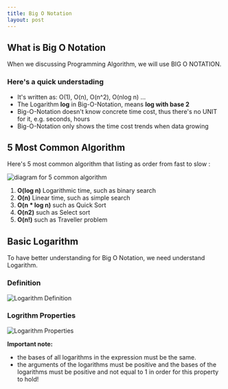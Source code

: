 ```yaml
---
title: Big O Notation
layout: post
---
```


## What is Big O Notation

When we discussing Programming Algorithm, we will use BIG O NOTATION. 

### Here's a quick understading

* It's written as: O(1), O(n), O(n^2), O(nlog n) ...
* The Logarithm **log** in Big-O-Notation, means **log with base 2**
* Big-O-Notation doesn't know concrete time cost, thus there's no UNIT for it, e.g. seconds, hours
* Big-O-Notation only shows the time cost trends when data growing

## 5 Most Common Algorithm

Here's 5 most common algorithm that listing as order from fast to slow :

![diagram for 5 common algorithm](http://villim.github.io/img/2017/big-o-notation-5-common-algorithm.jpg)

1. **O(log n)** Logarithmic time, such as binary search
2. **O(n)** Linear time, such as simple search
3. **O(n * log n)** such as Quick Sort
4. **O(n2)** such as Select sort
5. **O(n!)** such as Traveller problem



## Basic Logarithm

To have better understanding for Big O Notation, we need understand Logarithm.

### Definition

![Logarithm Definition](http://villim.github.io/img/2017/big-o-notation-logarithm-definition.jpg)

### Logrithm Properties

![Logarithm Properties](http://villim.github.io/img/2017/big-o-notation-logarithm-properties.png)


**Important note:**

* the bases of all logarithms in the expression must be the same.
* the arguments of the logarithms must be positive and the bases of the logarithms must be positive and not equal to 1  in order for this property to hold!
